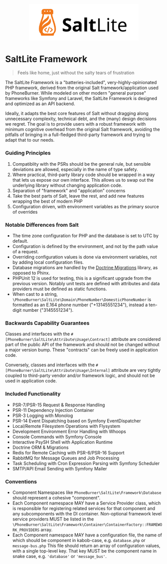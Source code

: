 <p align="center"><a href="https://github.com/phoneburner/salt-lite-framework" target="_blank">
<img src="public/images/salt-lite-logo.svg" width="350" alt="Logo"/>
</a></p>

# SaltLite Framework

> Feels like home, just without the salty tears of frustration

The SaltLite Framework is a "batteries-included", very-highly-opinionated PHP 
framework, derived from the original Salt framework/application used by PhoneBurner.
While modeled on other modern "general purpose" frameworks like Symfony and Laravel, 
the SaltLite Framework is designed and optimized as an API backend. 

Ideally, it adapts the best core features of Salt without dragging along unnecessary
complexity, technical debt, and the (many) design decisions we regret. The goal is
to provide users with a robust framework with minimum cognitive overhead from the original
Salt framework, avoiding the pitfalls of bringing in a full-fledged third-party
framework and trying to adapt that to our needs.

### Guiding Principles

1. Compatiblity with the PSRs should be the general rule, but sensible deviations are allowed, especially in the name of type safety.
2. Where practical, third-party library code should be wrapped in a way that lets us expose our own interface. This
   allows us to swap out the underlying library without changing application code.
3. Separation of "framework" and "application" concerns
4. Take the best parts of Salt, leave the rest, and add new features wrapping the best of modern PHP
5. Configuration driven, with environment variables as the primary source of overrides

### Notable Differences from Salt

- The time zone configuration for PHP and the database is set to UTC by default.
- Configuration is defined by the environment, and not by the path value of a request.
- Overriding configuration values is done via environment variables, not by adding local configuration files.
- Database migrations are handled by
  the [Doctrine Migrations](https://www.doctrine-project.org/projects/migrations.html) library, as opposed to Phinx.
- PHPUnit 12 is used for testing, this is
  a significant upgrade from the previous version. Notably unit tests are defined
  with attributes and data providers must be defined as static functions.
- When cast to a string, `\PhoneBurner\SaltLite\Domain\PhoneNumber\DomesticPhoneNumber` is formatted as an
  E.164 phone number ("+13145551234"), instead a ten-digit number ("3145551234").

### Backwards Capability Guarantees

Classes and interfaces with the `#[PhoneBurner\SaltLite\Attribute\Usage\Contract]` attribute
are considered part of the public API of the framework and should not be changed without
a major version bump. These "contracts" can be freely used in application code.

Conversely, classes and interfaces with the `#[PhoneBurner\SaltLite\Attribute\Usage\Internal]`
attribute are very tightly coupled to third-party vendor and/or framework logic,
and should not be used in application code.

### Included Functionality

- PSR-7/PSR-15 Request & Response Handling
- PSR-11 Dependency Injection Container
- PSR-3 Logging with Monolog
- PSR-14 Event Dispatching based on Symfony EventDispatcher
- Local/Remote Filesystem Operations with Flysystem
- Development Environment Error Handling with Whoops
- Console Commands with Symfony Console
- Interactive PsySH Shell with Application Runtime
- Doctrine ORM & Migrations
- Redis for Remote Caching with PSR-6/PSR-16 Support
- RabbitMQ for Message Queues and Job Processing
- Task Scheduling with Cron Expression Parsing with Symfony Scheduler
- SMTP/API Email Sending with Symfony Mailer

### Conventions

- Component Namespaces like `PhoneBurner\SaltLite\Framework\Database` should represent
a cohesive "component".
- Each Component namespace MAY have a Service Provider class, which is responsible for
registering related services for that component and any subcomponents with the DI container.
Non-optional framework level service providers MUST be listed in the
`\PhoneBurner\SaltLite\Framework\Container\ContainerFactory::FRAMEWORK_PROVIDERS` array.
- Each Component namespace MAY have a configuration file, the name of which should be
component in kabob-case, e.g. `database.php` or `message-bus.php` This file should 
return an array of configuration values, with a single top-level key. That key 
MUST be the component name in snake case, e.g. `'database'` or `'message_bus'`.